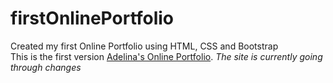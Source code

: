 # firstOnlinePortfolio
Created my first Online Portfolio using HTML, CSS and Bootstrap
<br>
This is the first version [Adelina's Online Portfolio]([https://pages.github.com/](https://tabbytadi.github.io/firstOnlinePortfolio/)).
*The site is currently going through changes*
